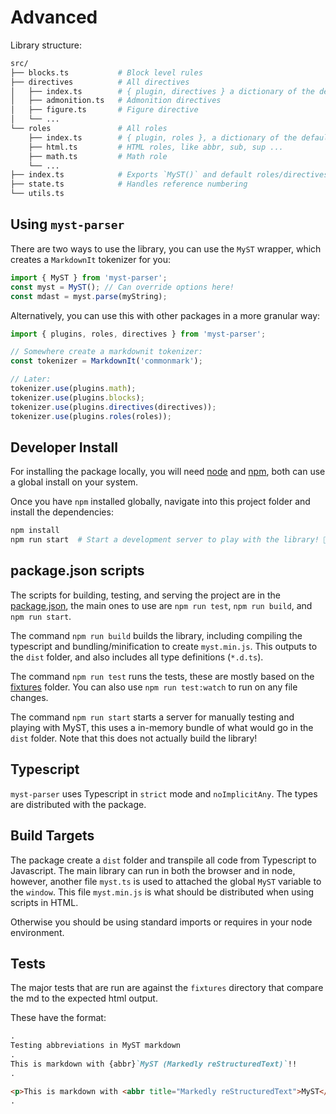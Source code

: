 # Advanced

Library structure:

```bash
src/
├── blocks.ts           # Block level rules
├── directives          # All directives
│   ├── index.ts        # { plugin, directives } a dictionary of the default directives
│   ├── admonition.ts   # Admonition directives
│   ├── figure.ts       # Figure directive
│   └── ...
└── roles               # All roles
    ├── index.ts        # { plugin, roles }, a dictionary of the default roles
    ├── html.ts         # HTML roles, like abbr, sub, sup ...
    ├── math.ts         # Math role
    └── ...
├── index.ts            # Exports `MyST()` and default roles/directives
├── state.ts            # Handles reference numbering
└── utils.ts
```

## Using `myst-parser`

There are two ways to use the library, you can use the `MyST` wrapper,
which creates a `MarkdownIt` tokenizer for you:

```javascript
import { MyST } from 'myst-parser';
const myst = MyST(); // Can override options here!
const mdast = myst.parse(myString);
```

Alternatively, you can use this with other packages in a more granular way:

```javascript
import { plugins, roles, directives } from 'myst-parser';

// Somewhere create a markdownit tokenizer:
const tokenizer = MarkdownIt('commonmark');

// Later:
tokenizer.use(plugins.math);
tokenizer.use(plugins.blocks);
tokenizer.use(plugins.directives(directives));
tokenizer.use(plugins.roles(roles));
```

## Developer Install

For installing the package locally, you will need [node](https://nodejs.org/) and [npm](https://docs.npmjs.com/about-npm), both can use a global install on your system.

Once you have `npm` installed globally, navigate into this project folder and install the dependencies:

```bash
npm install
npm run start  # Start a development server to play with the library! 🚀
```

## package.json scripts

The scripts for building, testing, and serving the project are in the [package.json](package.json), the main ones to use are `npm run test`, `npm run build`, and `npm run start`.

The command `npm run build` builds the library, including compiling the typescript and bundling/minification to create `myst.min.js`.
This outputs to the `dist` folder, and also includes all type definitions (`*.d.ts`).

The command `npm run test` runs the tests, these are mostly based on the [fixtures](fixtures) folder. You can also use `npm run test:watch` to run on any file changes.

The command `npm run start` starts a server for manually testing and playing with MyST, this uses a in-memory bundle of what would go in the `dist` folder.
Note that this does not actually build the library!

## Typescript

`myst-parser` uses Typescript in `strict` mode and `noImplicitAny`. The types are distributed with the package.

## Build Targets

The package create a `dist` folder and transpile all code from Typescript to Javascript.
The main library can run in both the browser and in node, however, another file `myst.ts` is
used to attached the global `MyST` variable to the `window`. This file `myst.min.js`
is what should be distributed when using scripts in HTML.

Otherwise you should be using standard imports or requires in your node environment.

## Tests

The major tests that are run are against the `fixtures` directory that compare the md to the expected html output.

These have the format:

```md
.
Testing abbreviations in MyST markdown
.
This is markdown with {abbr}`MyST (Markedly reStructuredText)`!!
.

<p>This is markdown with <abbr title="Markedly reStructuredText">MyST</abbr>!!</p>
.
```
